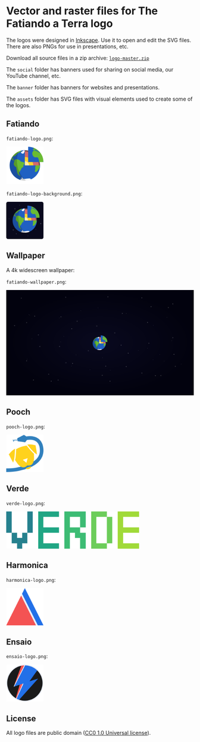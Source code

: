 # Vector and raster files for The Fatiando a Terra logo

The logos were designed in [Inkscape](https://inkscape.org/en/). Use it to open
and edit the SVG files. There are also PNGs for use in presentations, etc.

Download all source files in a zip archive:
[`logo-master.zip`](https://github.com/fatiando/logo/archive/master.zip)

The `social` folder has banners used for sharing on social media, our YouTube
channel, etc.

The `banner` folder has banners for websites and presentations.

The `assets` folder has SVG files with visual elements used to create some of
the logos.

## Fatiando

`fatiando-logo.png`:

<img src="fatiando-logo.png" height="100px">

`fatiando-logo-background.png`:

<img src="fatiando-logo-background.png" height="100px">

## Wallpaper

A 4k widescreen wallpaper:

`fatiando-wallpaper.png`:

<img src="fatiando-wallpaper.png" width="800px">

## Pooch

`pooch-logo.png`:

<img src="pooch-logo.png" height="100px">

## Verde

`verde-logo.png`:

<img src="verde-logo.png" height="100px">

## Harmonica

`harmonica-logo.png`:

<img src="harmonica-logo.png" height="100px">

## Ensaio

`ensaio-logo.png`:

<img src="ensaio-logo.png" height="100px">

## License

All logo files are public domain
([CC0 1.0 Universal license](https://creativecommons.org/publicdomain/zero/1.0/)).
